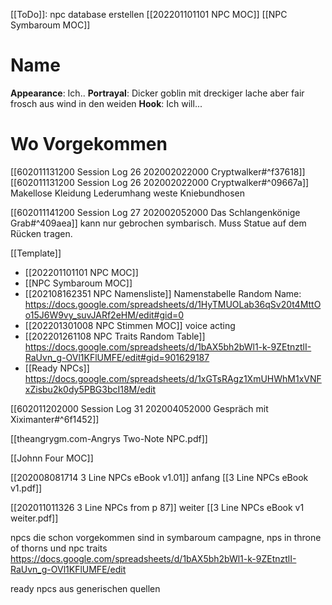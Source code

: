 [[ToDo]]: npc database erstellen
[[202201101101 NPC MOC]]
[[NPC Symbaroum MOC]]

# Name
**Appearance**: Ich..
**Portrayal**: Dicker goblin mit dreckiger lache aber fair frosch aus wind in den weiden
**Hook**: Ich will...

# Wo Vorgekommen
[[602011131200 Session Log 26 202002022000 Cryptwalker#^f37618]]
[[602011131200 Session Log 26 202002022000 Cryptwalker#^09667a]] Makellose Kleidung Lederumhang weste Kniebundhosen

[[602011141200 Session Log 27 202002052000 Das Schlangenkönige Grab#^409aea]] kann nur gebrochen symbarisch. Muss Statue auf dem Rücken tragen.

 [[Template]]

- [[202201101101 NPC MOC]]
- [[NPC Symbaroum MOC]]
- [[202108162351 NPC Namensliste]] Namenstabelle Random Name: https://docs.google.com/spreadsheets/d/1HyTMUOLab36qSv20t4MttOo15J6W9vy_suvJARf2eHM/edit#gid=0
- [[202201301008 NPC Stimmen MOC]] voice acting
- [[202201261108 NPC Traits Random Table]] https://docs.google.com/spreadsheets/d/1bAX5bh2bWl1-k-9ZEtnztlI-RaUvn_g-OVl1KFlUMFE/edit#gid=901629187
- [[Ready NPCs]] https://docs.google.com/spreadsheets/d/1xGTsRAgz1XmUHWhM1xVNFxZisbu2k0dy5PBG3bcI18M/edit

[[602011202000 Session Log 31 202004052000 Gespräch mit Xiximanter#^6f1452]]


[[theangrygm.com-Angrys Two-Note NPC.pdf]]

[[Johnn Four MOC]]


 [[202008081714 3 Line NPCs eBook v1.01]] anfang [[3 Line NPCs eBook v1.pdf]]

[[202011011326 3 Line NPCs from p 87]] weiter  [[3 Line NPCs eBook v1 weiter.pdf]]

npcs die schon vorgekommen sind in symbaroum campagne, nps in throne of thorns  und npc traits
https://docs.google.com/spreadsheets/d/1bAX5bh2bWl1-k-9ZEtnztlI-RaUvn_g-OVl1KFlUMFE/edit

ready npcs aus generischen quellen
